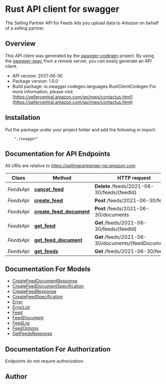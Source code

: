 # Rust API client for swagger

The Selling Partner API for Feeds lets you upload data to Amazon on behalf of a selling partner.

## Overview
This API client was generated by the [swagger-codegen](https://github.com/swagger-api/swagger-codegen) project.  By using the [swagger-spec](https://github.com/swagger-api/swagger-spec) from a remote server, you can easily generate an API client.

- API version: 2021-06-30
- Package version: 1.0.0
- Build package: io.swagger.codegen.languages.RustClientCodegen
For more information, please visit [https://sellercentral.amazon.com/gp/mws/contactus.html](https://sellercentral.amazon.com/gp/mws/contactus.html)

## Installation
Put the package under your project folder and add the following in import:
```
    "./swagger"
```

## Documentation for API Endpoints

All URIs are relative to *https://sellingpartnerapi-na.amazon.com*

Class | Method | HTTP request | Description
------------ | ------------- | ------------- | -------------
*FeedsApi* | [**cancel_feed**](docs/FeedsApi.md#cancel_feed) | **Delete** /feeds/2021-06-30/feeds/{feedId} | 
*FeedsApi* | [**create_feed**](docs/FeedsApi.md#create_feed) | **Post** /feeds/2021-06-30/feeds | 
*FeedsApi* | [**create_feed_document**](docs/FeedsApi.md#create_feed_document) | **Post** /feeds/2021-06-30/documents | 
*FeedsApi* | [**get_feed**](docs/FeedsApi.md#get_feed) | **Get** /feeds/2021-06-30/feeds/{feedId} | 
*FeedsApi* | [**get_feed_document**](docs/FeedsApi.md#get_feed_document) | **Get** /feeds/2021-06-30/documents/{feedDocumentId} | 
*FeedsApi* | [**get_feeds**](docs/FeedsApi.md#get_feeds) | **Get** /feeds/2021-06-30/feeds | 


## Documentation For Models

 - [CreateFeedDocumentResponse](docs/CreateFeedDocumentResponse.md)
 - [CreateFeedDocumentSpecification](docs/CreateFeedDocumentSpecification.md)
 - [CreateFeedResponse](docs/CreateFeedResponse.md)
 - [CreateFeedSpecification](docs/CreateFeedSpecification.md)
 - [Error](docs/Error.md)
 - [ErrorList](docs/ErrorList.md)
 - [Feed](docs/Feed.md)
 - [FeedDocument](docs/FeedDocument.md)
 - [FeedList](docs/FeedList.md)
 - [FeedOptions](docs/FeedOptions.md)
 - [GetFeedsResponse](docs/GetFeedsResponse.md)


## Documentation For Authorization
 Endpoints do not require authorization.


## Author



